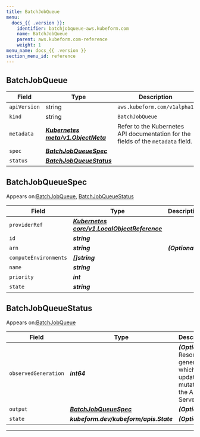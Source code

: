 ```yaml
---
title: BatchJobQueue
menu:
  docs_{{ .version }}:
    identifier: batchjobqueue-aws.kubeform.com
    name: BatchJobQueue
    parent: aws.kubeform.com-reference
    weight: 1
menu_name: docs_{{ .version }}
section_menu_id: reference
---
```


## BatchJobQueue
| Field | Type | Description |
| ------ | ----- | ----------- |
| `apiVersion` | string | `aws.kubeform.com/v1alpha1` |
|    `kind` | string | `BatchJobQueue` |
| `metadata` | ***[Kubernetes meta/v1.ObjectMeta](https://kubernetes.io/docs/reference/generated/kubernetes-api/v1.13/#objectmeta-v1-meta)***|Refer to the Kubernetes API documentation for the fields of the `metadata` field.|
| `spec` | ***[BatchJobQueueSpec](#batchjobqueuespec)***||
| `status` | ***[BatchJobQueueStatus](#batchjobqueuestatus)***||
## BatchJobQueueSpec

Appears on:[BatchJobQueue](#batchjobqueue), [BatchJobQueueStatus](#batchjobqueuestatus)

| Field | Type | Description |
| ------ | ----- | ----------- |
| `providerRef` | ***[Kubernetes core/v1.LocalObjectReference](https://kubernetes.io/docs/reference/generated/kubernetes-api/v1.13/#localobjectreference-v1-core)***||
| `id` | ***string***||
| `arn` | ***string***| ***(Optional)*** |
| `computeEnvironments` | ***[]string***||
| `name` | ***string***||
| `priority` | ***int***||
| `state` | ***string***||
## BatchJobQueueStatus

Appears on:[BatchJobQueue](#batchjobqueue)

| Field | Type | Description |
| ------ | ----- | ----------- |
| `observedGeneration` | ***int64***| ***(Optional)*** Resource generation, which is updated on mutation by the API Server.|
| `output` | ***[BatchJobQueueSpec](#batchjobqueuespec)***| ***(Optional)*** |
| `state` | ***kubeform.dev/kubeform/apis.State***| ***(Optional)*** |
---
